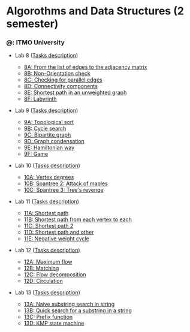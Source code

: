 # Algorothms and Data Structures (2 semester)

### @: ITMO University

-  Lab 8 ([Tasks description](http://neerc.ifmo.ru/teaching/disalgo/problems/problems8.pdf "Tasks description"))
    - [8A: From the list of edges to the adjacency matrix](https://github.com/SweetestRat/Algorithms-and-Data-Structures/blob/master/8%20lab/A_OrientedGraph.cpp "8A: From the list of edges to the adjacency matrix")
    - [8B: Non-Orientation check](https://github.com/SweetestRat/Algorithms-and-Data-Structures/blob/master/8%20lab/B_DisorientationCheck.cpp "8B: Non-Orientation check")
    - [8C: Checking for parallel edges](https://github.com/SweetestRat/Algorithms-and-Data-Structures/blob/master/8%20lab/C_ParallelExistence.cpp "8C: Checking for parallel edges")
    - [8D: Connectivity components](https://github.com/SweetestRat/Algorithms-and-Data-Structures/blob/master/8%20lab/D_Components.cpp "8D: Connectivity components")
    - [8E: Shortest path in an unweighted graph](https://github.com/SweetestRat/Algorithms-and-Data-Structures/blob/master/8%20lab/E_ShortestWay.cpp "8E: Shortest path in an unweighted graph")
    - [8F: Labyrinth](https://github.com/SweetestRat/Algorithms-and-Data-Structures/blob/master/8%20lab/F_Labirinth.cpp "8F: Labyrinth")

-  Lab 9 ([Tasks description](http://neerc.ifmo.ru/teaching/disalgo/problems/problems9.pdf "Tasks description"))
    - [9A: Topological sort](https://github.com/SweetestRat/Algorithms-and-Data-Structures/blob/master/9%20lab/A_TopSort.cpp "9A: Topological sort")
    - [9B: Cycle search](https://github.com/SweetestRat/Algorithms-and-Data-Structures/blob/master/9%20lab/B_I_HATE_THIS_CYCLE.cpp "9B: Cycle search")
    - [9C: Bipartite graph](https://github.com/SweetestRat/Algorithms-and-Data-Structures/blob/master/9%20lab/C_bipartite.cpp "9C: Bipartite graph")
    - [9D: Graph condensation](https://github.com/SweetestRat/Algorithms-and-Data-Structures/blob/master/9%20lab/D_GraphCondensation.cpp "9D: Graph condensation")
    - [9E: Hamiltonian way](https://github.com/SweetestRat/Algorithms-and-Data-Structures/blob/master/9%20lab/E_HamiltonianWay.cpp "9E: Hamiltonian way")
    - [9F: Game](https://github.com/SweetestRat/Algorithms-and-Data-Structures/blob/master/9%20lab/F_game.cpp "9F: Game")

-  Lab 10 ([Tasks description](http://neerc.ifmo.ru/teaching/disalgo/problems/problems10.pdf "Tasks description"))
    - [10A: Vertex degrees](https://github.com/SweetestRat/Algorithms-and-Data-Structures/blob/master/10%20lab/A_VertexDegree.cpp "10A: Vertex degrees")
    - [10B: Spantree 2: Attack of maples](https://github.com/SweetestRat/Algorithms-and-Data-Structures/blob/master/10%20lab/B_spantree.cpp "10B: Spantree 2: Attack of maples")
    - [10C: Spantree 3: Tree's revenge](https://github.com/SweetestRat/Algorithms-and-Data-Structures/blob/master/10%20lab/%D0%A1_spantree3.cpp "10C: Spantree 3: Tree's revenge")

-  Lab 11 ([Tasks description](http://neerc.ifmo.ru/teaching/disalgo/problems/problems11.pdf "Tasks description"))
    - [11A: Shortest path](https://github.com/SweetestRat/Algorithms-and-Data-Structures/blob/master/11%20lab/11A.cpp "11A: Shortest path")
    - [11B: Shortest path from each vertex to each](https://github.com/SweetestRat/Algorithms-and-Data-Structures/blob/master/11%20lab/11B.cpp "11B: Shortest path from each vertex to each")
    - [11C: Shortest path 2](https://github.com/SweetestRat/Algorithms-and-Data-Structures/blob/master/11%20lab/11C.cpp "11C: Shortest path 2")
    - [11D: Shortest path and other](https://github.com/SweetestRat/Algorithms-and-Data-Structures/blob/master/11%20lab/11D.cpp "11D: Shortest path and other")
    - [11E: Negative weight cycle](https://github.com/SweetestRat/Algorithms-and-Data-Structures/blob/master/11%20lab/11E.cpp "11E: Negative weight cycle")

-  Lab 12 ([Tasks description](http://neerc.ifmo.ru/teaching/disalgo/problems/problems12.pdf "Tasks description"))

    - [12A: Maximum flow](https://github.com/SweetestRat/Algorithms-and-Data-Structures/blob/master/12%20lab/maxflow.cpp "12A: Maximum flow")
    - [12B: Matching](https://github.com/SweetestRat/Algorithms-and-Data-Structures/blob/master/12%20lab/matching.cpp "12B: Matching")
    - [12C: Flow decomposition](https://github.com/SweetestRat/Algorithms-and-Data-Structures/blob/master/12%20lab/decomposition.cpp "12C: Flow decomposition")
    - [12D: Circulation](https://github.com/SweetestRat/Algorithms-and-Data-Structures/blob/master/12%20lab/circulation.cpp "12D: Circulation")

-  Lab 13 ([Tasks description](http://neerc.ifmo.ru/teaching/disalgo/problems/problems13.pdf "Tasks description"))

    - [13A: Naive substring search in string](https://github.com/SweetestRat/Algorithms-and-Data-Structures/blob/master/13%20lab/search1.cpp "13A: Naive substring search in string")
    - [13B: Quick search for a substring in a string](https://github.com/SweetestRat/Algorithms-and-Data-Structures/blob/master/13%20lab/search2.cpp "13B: Quick search for a substring in a string")
    - [13C: Prefix function](https://github.com/SweetestRat/Algorithms-and-Data-Structures/blob/master/13%20lab/prefix.cpp "13C: Prefix function")
    - [13D: KMP state machine](https://github.com/SweetestRat/Algorithms-and-Data-Structures/blob/master/13%20lab/AutoKMP.cpp "13D: KMP state machine")
